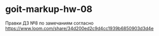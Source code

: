 # goit-markup-hw-08

Правки ДЗ №8 по замечаниям 
согласно https://www.loom.com/share/34d200ed2c9d4cc1939b6850903d3d4e
